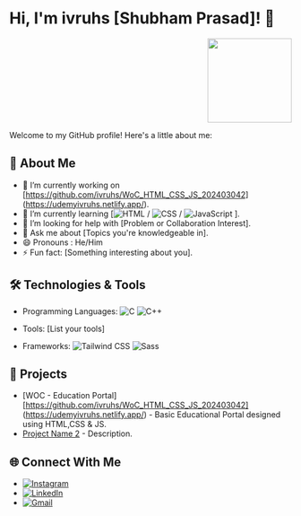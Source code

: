 # Hi, I'm ivruhs [Shubham Prasad]! 👋

<div align="right">
  <img src="https://i.giphy.com/media/v1.Y2lkPTc5MGI3NjExb3MwdDlhNTN3cjZtd3hrYjB1c2hvdG1vZnl5NGRjZHk5NXZ5Z2ZxMiZlcD12MV9pbnRlcm5hbF9naWZfYnlfaWQmY3Q9Zw/bGgsc5mWoryfgKBx1u/giphy.gif" width="150" height="auto">
</div>

Welcome to my GitHub profile! Here's a little about me:

## 🌟 About Me
- 🔭 I’m currently working on [https://github.com/ivruhs/WoC_HTML_CSS_JS_202403042] (https://udemyivruhs.netlify.app/).
- 🌱 I’m currently learning [![HTML](https://img.shields.io/badge/HTML-E34F26?style=for-the-badge&logo=html5&logoColor=white)
 / ![CSS](https://img.shields.io/badge/CSS-1572B6?style=for-the-badge&logo=css3&logoColor=white) / ![JavaScript](https://img.shields.io/badge/JavaScript-F7DF1E?style=for-the-badge&logo=javascript&logoColor=black)
].
- 🤔 I’m looking for help with [Problem or Collaboration Interest].
- 💬 Ask me about [Topics you're knowledgeable in].
- 😄 Pronouns : He/Him
- ⚡ Fun fact: [Something interesting about you].

## 🛠️ Technologies & Tools
- Programming Languages: ![C](https://img.shields.io/badge/C-00599C?style=for-the-badge&logo=c&logoColor=white)
![C++](https://img.shields.io/badge/C%2B%2B-00599C?style=for-the-badge&logo=c%2B%2B&logoColor=white)

- Tools: [List your tools]
- Frameworks: ![Tailwind CSS](https://img.shields.io/badge/Tailwind%20CSS-38B2AC?style=for-the-badge&logo=tailwind-css&logoColor=white)
![Sass](https://img.shields.io/badge/Sass-CC6699?style=for-the-badge&logo=sass&logoColor=white)

## 🚀 Projects
- [WOC - Education Portal][https://github.com/ivruhs/WoC_HTML_CSS_JS_202403042] (https://udemyivruhs.netlify.app/) - Basic Educational Portal designed using HTML,CSS & JS.
- [Project Name 2](link) - Description.

## 🌐 Connect With Me
- [![Instagram](https://img.shields.io/badge/Instagram-E4405F?style=for-the-badge&logo=instagram&logoColor=white)](https://www.instagram.com/ivruhs/)
- [![LinkedIn](https://img.shields.io/badge/LinkedIn-0077B5?style=for-the-badge&logo=linkedin&logoColor=white)](https://www.linkedin.com/in/shubham-prasad-67b104324/)
- [![Gmail](https://img.shields.io/badge/Gmail-D14836?style=for-the-badge&logo=gmail&logoColor=white)](mailto:radhakrishn0181@gmail.com)
